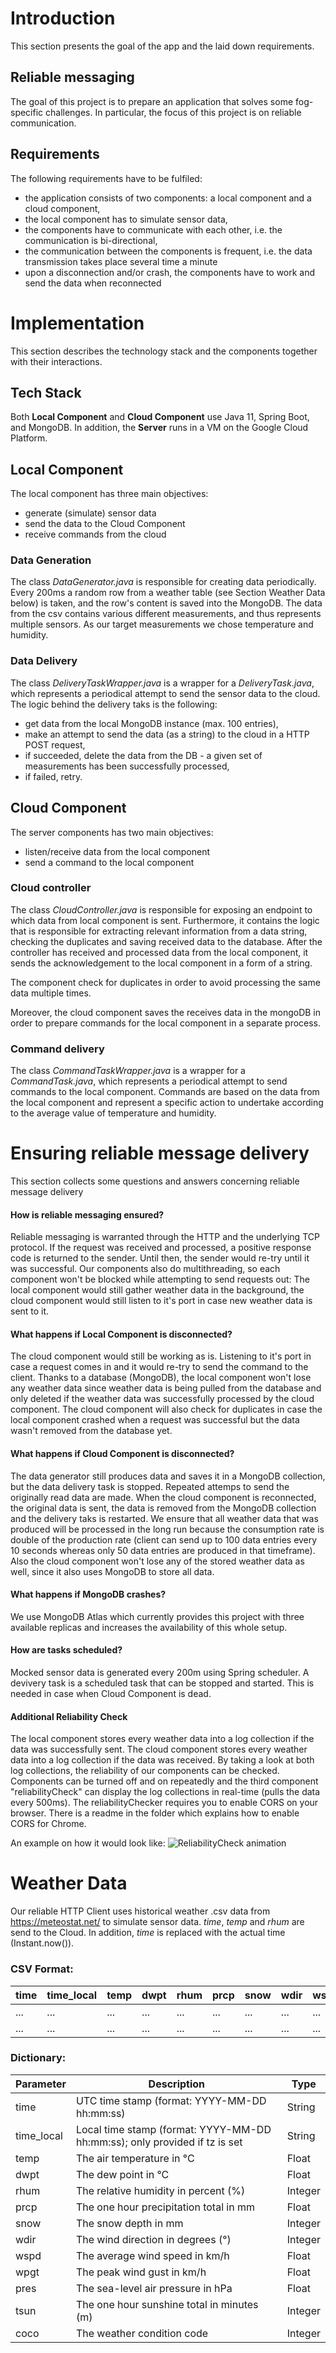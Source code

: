 # Introduction

This section presents the goal of the app and the laid down requirements.

## Reliable messaging

The goal of this project is to prepare an application that solves some 
fog-specific challenges. In particular, the focus of this project is on
reliable communication.

## Requirements

The following requirements have to be fulfiled:
 - the application consists of two components: a local component and a cloud component,
 - the local component has to simulate sensor data,
 - the components have to communicate with each other, i.e. the communication is bi-directional,
 - the communication between the components is frequent, i.e. the data transmission takes place several time a minute
 - upon a disconnection and/or crash, the components have to work and send the data when reconnected

# Implementation

This section describes the technology stack and the components together with their interactions.

## Tech Stack

Both **Local Component** and **Cloud Component** use Java 11, Spring Boot, and MongoDB. In addition, the **Server** runs in a VM on the Google Cloud Platform.

## Local Component

The local component has three main objectives: 
 - generate (simulate) sensor data
 - send the data to the Cloud Component
 - receive commands from the cloud

### Data Generation

The class _DataGenerator.java_ is responsible for creating data periodically. Every 200ms a random row from a weather table (see Section Weather Data below) is taken, and the row's content is saved into the MongoDB. The data from the csv contains various different measurements, and thus represents multiple sensors. As our target measurements we chose temperature and humidity. 

### Data Delivery

The class _DeliveryTaskWrapper.java_ is a wrapper for a _DeliveryTask.java_, which represents a periodical attempt to send the sensor data to the cloud. The logic behind the delivery taks is the following:
 * get data from the local MongoDB instance (max. 100 entries),
 * make an attempt to send the data (as a string) to the cloud in a HTTP POST request,
 * if succeeded, delete the data from the DB - a given set of measurements has been successfully processed,
 * if failed, retry.

## Cloud Component

The server components has two main objectives:
 - listen/receive data from the local component
 - send a command to the local component

### Cloud controller

The class _CloudController.java_ is responsible for exposing an endpoint to which data from local component is sent. 
Furthermore, it contains the logic that is responsible for extracting relevant information from a data string, checking the duplicates 
and saving received data to the database. After the controller has received and processed data from the local component, 
it sends the acknowledgement to the local component in a form of a string. 

The component check for duplicates in order to avoid processing the same data multiple times.

Moreover, the cloud component saves the receives data in the mongoDB in order to prepare commands for the local component in a separate process.

### Command delivery

The class _CommandTaskWrapper.java_ is a wrapper for a _CommandTask.java_, which represents a periodical attempt to send commands to the local component. Commands are based on the data from the local component and represent a specific action to undertake according to the average value of temperature and humidity.

# Ensuring reliable message delivery

This section collects some questions and answers concerning reliable message delivery

#### How is reliable messaging ensured?

Reliable messaging is warranted through the HTTP and the underlying TCP protocol. If the request was received and processed, a positive response code is returned to the sender. Until then, the sender would re-try until it was successful. Our components also do multithreading, so each component won't be blocked while attempting to send requests out: The local component would still gather weather data in the background, the cloud component would still listen to it's port in case new weather data is sent to it.

#### What happens if Local Component is disconnected?

The cloud component would still be working as is. Listening to it's port in case a request comes in and it would re-try to send the command to the client. Thanks to a database (MongoDB), the local component won't lose any weather data since weather data is being pulled from the database and only deleted if the weather data was successfully processed by the cloud component. The cloud component will also check for duplicates in case the local component crashed when a request was successful but the data wasn't removed from the database yet.

#### What happens if Cloud Component is disconnected?

The data generator still produces data and saves it in a MongoDB collection, but the data delivery task is stopped. Repeated attemps to send the originally read data are made. 
When the cloud component is reconnected, the original data is sent, the data is removed from the MongoDB collection and the delivery taks is restarted. We ensure that all weather data that was produced will be processed in the long run because the consumption rate is double of the production rate (client can send up to 100 data entries every 10 seconds whereas only 50 data entries are produced in that timeframe). Also the cloud component won't lose any of the stored weather data as well, since it also uses MongoDB to store all data.

#### What happens if MongoDB crashes?

We use MongoDB Atlas which currently provides this project with three available replicas and increases the availability of this whole setup.

#### How are tasks scheduled?

Mocked sensor data is generated every 200m using Spring scheduler. A devivery task is a scheduled task that can be stopped and started. This is needed in case when Cloud Component is dead. 


#### Additional Reliability Check

The local component stores every weather data into a log collection if the data was successfully sent.
The cloud component stores every weather data into a log collection if the data was received.
By taking a look at both log collections, the reliability of our components can be checked. Components can be turned off and on repeatedly and the third component "reliabilityCheck" can display the log collections in real-time (pulls the data every 500ms). The reliabilityChecker requires you to enable CORS on your browser. There is a readme in the folder which explains how to enable CORS for Chrome.

An example on how it would look like:
![ReliabilityCheck animation](https://github.com/hieu2010/ReliableMessaging/blob/main/reliabilityCheck/Animation.gif)

# Weather Data

Our reliable HTTP Client uses historical weather .csv data from https://meteostat.net/ to simulate sensor data. 
_time_, _temp_ and _rhum_ are send to the Cloud. In addition, _time_ is replaced with the actual time (Instant.now()).

### CSV Format: 
| time | time_local | temp | dwpt | rhum | prcp | snow | wdir | wspd | wpgt | pres | tsun | coco |
| ------------- | ------------- |------------- | ------------- | ------------- |------------- | ------------- | ------------- |------------- | ------------- | ------------- |------------- | ------------- |
| ... | ... |... | ... | ... |... | ... | ... |... | ... | ... |... | ... |
| ... | ... |... | ... | ... |... | ... | ... |... | ... | ... |... | ... |

### Dictionary:

| Parameter |	Description	 | Type |
| ------------- | ------------- |------------- |
time |	UTC time stamp (format: YYYY-MM-DD hh:mm:ss) |	String
time_local |	Local time stamp (format: YYYY-MM-DD hh:mm:ss); only provided if tz is set |	String
temp |	The air temperature in °C |	Float
dwpt |	The dew point in °C |	Float
rhum |	The relative humidity in percent (%) |	Integer
prcp |	The one hour precipitation total in mm |	Float
snow |	The snow depth in mm |	Integer
wdir |	The wind direction in degrees (°) |	Integer
wspd |	The average wind speed in km/h |	Float
wpgt |	The peak wind gust in km/h |	Float
pres |	The sea-level air pressure in hPa |	Float
tsun |	The one hour sunshine total in minutes (m) |	Integer
coco |	The weather condition code |	Integer

  
